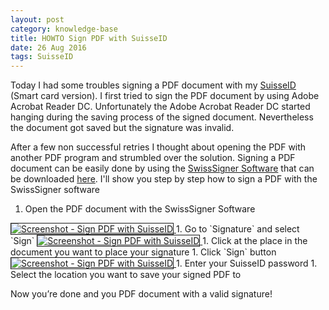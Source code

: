 ```yaml
---
layout: post
category: knowledge-base
title: HOWTO Sign PDF with SuisseID
date: 26 Aug 2016
tags: SuisseID
---
```


Today I had some troubles signing a PDF document with my [SuisseID](https://suisseid.ch) (Smart card version). I first tried to sign the PDF document by using Adobe Acrobat Reader DC. Unfortunately the Adobe Acrobat Reader DC started hanging during the saving process of the signed document. Nevertheless the document got saved but the signature was invalid.

After a few non successful retries I thought about opening the PDF with another PDF program and strumbled over the solution. Signing a PDF document can be easily done by using the [SwissSigner Software](https://postsuisseid.ch/de/support/application) that can be downloaded [here](https://postsuisseid.ch/de/support/application). I'll show you step by step how to sign a PDF with the SwissSigner software

1. Open the PDF document with the SwissSigner Software
  
  <a href="{{ site.url }}/assets/screenshots/sign-pdf-with-suisseid-1.png" target="_blank">
    <img src="{{ site.url }}/assets/screenshots/sign-pdf-with-suisseid-1.png" alt="Screenshot - Sign PDF with SuisseID" border="1">
  </a>
1. Go to `Signature` and select `Sign`

  <a href="{{ site.url }}/assets/screenshots/sign-pdf-with-suisseid-2.png" target="_blank">
    <img src="{{ site.url }}/assets/screenshots/sign-pdf-with-suisseid-2.png" alt="Screenshot - Sign PDF with SuisseID" border="1">
  </a>
1. Click at the place in the document you want to place your signature
1. Click `Sign` button

  <a href="{{ site.url }}/assets/screenshots/sign-pdf-with-suisseid-3.png" target="_blank">
    <img src="{{ site.url }}/assets/screenshots/sign-pdf-with-suisseid-3.png" alt="Screenshot - Sign PDF with SuisseID" border="1">
  </a>
1. Enter your SuisseID password
1. Select the location you want to save your signed PDF to

Now you’re done and you PDF document with a valid signature!
